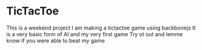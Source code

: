 TicTacToe
=========

This is a weekend project I am making a tictactoe game using backbonejs
It is a very basic form of AI and my very first game 
Try ot out and lemme know if you were able to beat my game
